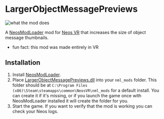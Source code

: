 # LargerObjectMessagePreviews

![what the mod does](https://cdn.discordapp.com/attachments/1060420748486905906/1060420748654694420/Neos_h6PvTyY1zg.png)

A [NeosModLoader](https://github.com/zkxs/NeosModLoader) mod for [Neos VR](https://neos.com/) that increases the size of object message thumbnails.

- fun fact: this mod was made entirely in VR

## Installation
1. Install [NeosModLoader](https://github.com/zkxs/NeosModLoader).
1. Place [LargerObjectMessagePreviews.dll](https://github.com/art0007i/LargerObjectMessagePreviews/releases/latest/download/LargerObjectMessagePreviews.dll) into your `nml_mods` folder. This folder should be at `C:\Program Files (x86)\Steam\steamapps\common\NeosVR\nml_mods` for a default install. You can create it if it's missing, or if you launch the game once with NeosModLoader installed it will create the folder for you.
1. Start the game. If you want to verify that the mod is working you can check your Neos logs.